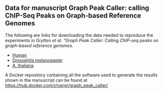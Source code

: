 ## Data for manuscript Graph Peak Caller: calling ChIP-Seq Peaks on Graph-based Reference Genomes
The following are links for downloading the data needed to reproduce the experiments in *Grytten et al. "Graph Peak Caller: Calling ChIP-seq peaks on graph-based reference genomes.*

* [Human]()
* [Drosophila melanogaster]()
* [A. thaliana]()

A Docker repository containing all the software used to generate the results shown in the manuscript can be found at https://hub.docker.com/r/ivargr/graph_peak_caller/
